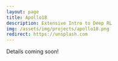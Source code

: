 ```yaml
---
layout: page
title: Apollo18
description: Extensive Intro to Deep RL
img: /assets/img/projects/apollo18.png
redirect: https://unsplash.com
---
```


Details coming soon!
